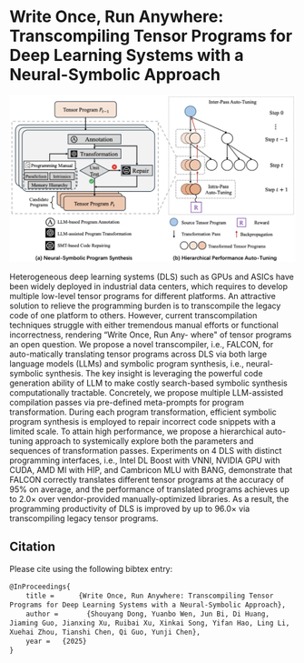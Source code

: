 # Write Once, Run Anywhere: Transcompiling Tensor Programs for Deep Learning Systems with a Neural-Symbolic Approach
<img src="docs/static/images/overview.png" style="zoom:50%;" /> 

Heterogeneous deep learning systems (DLS) such as GPUs and ASICs have been widely deployed in industrial data centers, which requires to develop multiple low-level tensor programs for different platforms. An attractive solution to relieve the programming burden is to transcompile the legacy code of one platform to others. However, current transcompilation techniques struggle with either tremendous manual efforts or functional incorrectness, rendering “Write Once, Run Any- where" of tensor programs an open question. We propose a novel transcompiler, i.e., FALCON, for auto-matically translating tensor programs across DLS via both large language models (LLMs) and symbolic program synthesis, i.e., neural-symbolic synthesis. The key insight is leveraging the powerful code generation ability of LLM to make costly search-based symbolic synthesis computationally tractable. Concretely, we propose multiple LLM-assisted compilation passes via pre-defined meta-prompts for program transformation. During each program transformation, efficient symbolic program synthesis is employed to repair incorrect code snippets with a limited scale. To attain high performance, we propose a hierarchical auto-tuning approach to systemically explore both the parameters and sequences of transformation passes. Experiments on 4 DLS with distinct programming interfaces, i.e., Intel DL Boost with VNNI, NVIDIA GPU with CUDA, AMD MI with HIP, and Cambricon MLU with BANG, demonstrate that FALCON correctly translates different tensor programs at the accuracy of 95% on average, and the performance of translated programs achieves up to 2.0× over vendor-provided manually-optimized libraries. As a result, the programming productivity of DLS is improved by up to 96.0× via transcompiling legacy tensor programs.


## Citation
Please cite using the following bibtex entry:

```
@InProceedings{
    title = 	 {Write Once, Run Anywhere: Transcompiling Tensor Programs for Deep Learning Systems with a Neural-Symbolic Approach},
    author =       {Shouyang Dong, Yuanbo Wen, Jun Bi, Di Huang, Jiaming Guo, Jianxing Xu, Ruibai Xu, Xinkai Song, Yifan Hao, Ling Li, Xuehai Zhou, Tianshi Chen, Qi Guo, Yunji Chen},
    year = 	 {2025}
}
```